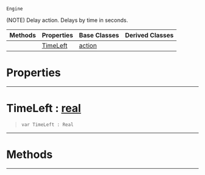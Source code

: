  `Engine`

(NOTE) Delay action. Delays by time in seconds.

|Methods|Properties|Base Classes|Derived Classes|
|---|---|---|---|
| |[ TimeLeft](https://plasmaengine.github.io/PlasmaDocs/Plasma1/C++/code_reference/class_reference/actiondelay.md#timeleft-plasma-engine-doc)|[action](https://plasmaengine.github.io/PlasmaDocs/Plasma1/C++/code_reference/class_reference/action.md)| |


 #  Properties


---  
 #  TimeLeft : [real](https://plasmaengine.github.io/PlasmaDocs/Plasma1/C++/code_reference/lightning_base_types/real.md)

> 
> ``` lang=cpp, name=Lightning
> var TimeLeft : Real


---  
 #  Methods


---  
 

 